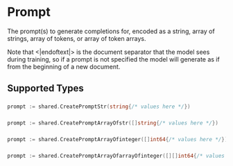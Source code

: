 # Prompt

The prompt(s) to generate completions for, encoded as a string, array of strings, array of tokens, or array of token arrays.

Note that <|endoftext|> is the document separator that the model sees during training, so if a prompt is not specified the model will generate as if from the beginning of a new document.



## Supported Types

### 

```go
prompt := shared.CreatePromptStr(string{/* values here */})
```

### 

```go
prompt := shared.CreatePromptArrayOfstr([]string{/* values here */})
```

### 

```go
prompt := shared.CreatePromptArrayOfinteger([]int64{/* values here */})
```

### 

```go
prompt := shared.CreatePromptArrayOfarrayOfinteger([][]int64{/* values here */})
```

